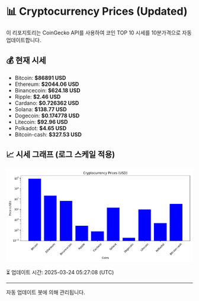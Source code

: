 
# 📊 Cryptocurrency Prices (Updated)

이 리포지토리는 CoinGecko API를 사용하여 코인 TOP 10 시세를 10분가격으로 자동 업데이트합니다.

## 💰 현재 시세
- Bitcoin: **$86891 USD**
- Ethereum: **$2044.06 USD**
- Binancecoin: **$624.18 USD**
- Ripple: **$2.46 USD**
- Cardano: **$0.726362 USD**
- Solana: **$138.77 USD**
- Dogecoin: **$0.174778 USD**
- Litecoin: **$92.96 USD**
- Polkadot: **$4.65 USD**
- Bitcoin-cash: **$327.53 USD**

## 📈 시세 그래프 (로그 스케일 적용)
![Crypto Prices](crypto_prices.png)

⏳ 업데이트 시간: 2025-03-24 05:27:08 (UTC)

---
자동 업데이트 봇에 의해 관리됩니다.

